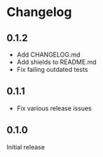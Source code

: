 # Changelog

## 0.1.2

- Add CHANGELOG.md
- Add shields to README.md
- Fix failing outdated tests

## 0.1.1

- Fix various release issues

## 0.1.0

Initial release